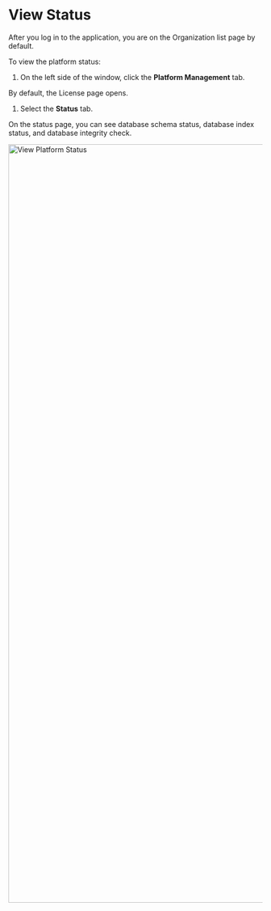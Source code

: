 # View Status

After you log in to the application, you are on the Organization list page by default.

To view the platform status:

1. On the left side of the window, click the **Platform Management** tab.

By default, the License page opens. 

1. Select the **Status** tab.

On the status page, you can see database schema status, database index status, and database integrity check.

 <img src="../images/view-status.png" alt="View Platform Status" width="1500" height="1500"/>